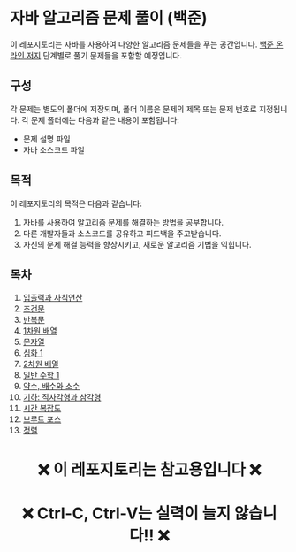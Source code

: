 # 자바 알고리즘 문제 풀이 (백준)

이 레포지토리는 자바를 사용하여 다양한 알고리즘 문제들을 푸는 공간입니다. [백준 온라인 저지](https://www.acmicpc.net/) 단계별로 풀기
문제들을 포함할 예정입니다.

## 구성

각 문제는 별도의 폴더에 저장되며, 폴더 이름은 문제의 제목 또는 문제 번호로 지정됩니다. 각 문제 폴더에는 다음과 같은 내용이 포함됩니다:

- 문제 설명 파일 
- 자바 소스코드 파일 

## 목적

이 레포지토리의 목적은 다음과 같습니다:

1. 자바를 사용하여 알고리즘 문제를 해결하는 방법을 공부합니다.
2. 다른 개발자들과 소스코드를 공유하고 피드백을 주고받습니다.
3. 자신의 문제 해결 능력을 향상시키고, 새로운 알고리즘 기법을 익힙니다.

## 목차

1. [입출력과 사칙연산](https://github.com/younjun1234/Baekjoon/tree/main/%EC%9E%85%EC%B6%9C%EB%A0%A5%EA%B3%BC%20%EC%82%AC%EC%B9%99%EC%97%B0%EC%82%B0)
2. [조건문](https://github.com/younjun1234/Baekjoon/tree/main/%EC%A1%B0%EA%B1%B4%EB%AC%B8)
3. [반복문](https://github.com/younjun1234/Baekjoon/tree/main/%EB%B0%98%EB%B3%B5%EB%AC%B8)
4. [1차원 배열](https://github.com/younjun1234/Baekjoon/tree/main/1%EC%B0%A8%EC%9B%90%20%EB%B0%B0%EC%97%B4%20%EB%8B%A8%EA%B3%84)
5. [문자열](https://github.com/younjun1234/Baekjoon/tree/main/%EB%AC%B8%EC%9E%90%EC%97%B4)
6. [심화 1](https://github.com/younjun1234/Baekjoon/tree/main/%EC%8B%AC%ED%99%941)
7. [2차원 배열](https://github.com/younjun1234/Baekjoon/tree/main/2%EC%B0%A8%EC%9B%90%20%EB%B0%B0%EC%97%B4)
8. [일반 수학 1](https://github.com/younjun1234/Baekjoon/tree/main/%EC%9D%BC%EB%B0%98%20%EC%88%98%ED%95%99%201)
9. [약수, 배수와 소수](https://github.com/younjun1234/Baekjoon/tree/main/%EC%95%BD%EC%88%98%2C%20%EB%B0%B0%EC%88%98%EC%99%80%20%EC%86%8C%EC%88%98)
10. [기하: 직사각형과 삼각형](https://github.com/younjun1234/Baekjoon/tree/main/%EA%B8%B0%ED%95%98%3A%20%EC%A7%81%EC%82%AC%EA%B0%81%ED%98%95%EA%B3%BC%20%EC%82%BC%EA%B0%81%ED%98%95%20%EB%8B%A8%EA%B3%84)
11.  [시간 복잡도](https://github.com/younjun1234/Baekjoon/tree/main/%EC%8B%9C%EA%B0%84%20%EB%B3%B5%EC%9E%A1%EB%8F%84%EC%95%8C%EA%B3%A0%EB%A6%AC%EC%A6%98)
12.  [브루트 포스](https://github.com/younjun1234/Baekjoon/tree/main/%EB%B8%8C%EB%A3%A8%ED%8A%B8%20%ED%8F%AC%EC%8A%A4)
13.  [정렬](https://github.com/younjun1234/Baekjoon/tree/main/%EC%A0%95%EB%A0%AC)

# <p align="center">❌ 이 레포지토리는 참고용입니다 ❌</p>
# <p align="center">❌ Ctrl-C, Ctrl-V는 실력이 늘지 않습니다!! ❌</p>
